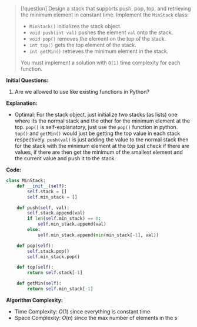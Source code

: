 >[!question]
>Design a stack that supports push, pop, top, and retrieving the minimum element in constant time.
>Implement the `MinStack` class:
>- `MinStack()` initializes the stack object.
>- `void push(int val)` pushes the element `val` onto the stack.
>- `void pop()` removes the element on the top of the stack.
>- `int top()` gets the top element of the stack.
>- `int getMin()` retrieves the minimum element in the stack.
>
>You must implement a solution with `O(1)` time complexity for each function.

**Initial Questions:**
1. Are we allowed to use like existing functions in Python?

**Explanation:**
- Optimal: For the stack object, just initialize two stacks (as lists) one where its the normal stack and the other for the minimum element at the top. `pop()` is self-explanatory, just use the `pop()` function in python. `top()` and `getMin()` would just be getting the top value in each stack respectively. `push(val)` is just adding the value to the normal stack then for the stack with the minimum element at the top just check if there are values, if there are then get the minimum of the smallest element and the current value and push it to the stack.

**Code:**
```Python
class MinStack:
	def __init__(self):
		self.stack = []
		self.min_stack = []

	def push(self, val):
		self.stack.append(val)
		if len(self.min_stack) == 0:
			self.min_stack.append(val)
		else:
			self.min_stack.append(min(min_stack[-1], val))

	def pop(self):
		self.stack.pop()
		self.min_stack.pop()

	def top(self):
		return self.stack[-1]

	def getMin(self):
		return self.min_stack[-1]
```

**Algorithm Complexity:**
- Time Complexity: $O(1)$ since everything is constant time
- Space Complexity: $O(n)$ since the max number of elements in the s